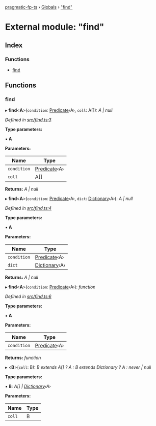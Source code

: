 [pragmatic-fp-ts](../README.md) › [Globals](../globals.md) › ["find"](_find_.md)

# External module: "find"

## Index

### Functions

* [find](_find_.md#find)

## Functions

###  find

▸ **find**<**A**>(`condition`: [Predicate](_types_.md#predicate)‹A›, `coll`: A[]): *A | null*

*Defined in [src/find.ts:3](https://github.com/hermann-p/pragmatic-fp-ts/blob/ff16101/src/find.ts#L3)*

**Type parameters:**

▪ **A**

**Parameters:**

Name | Type |
------ | ------ |
`condition` | [Predicate](_types_.md#predicate)‹A› |
`coll` | A[] |

**Returns:** *A | null*

▸ **find**<**A**>(`condition`: [Predicate](_types_.md#predicate)‹A›, `dict`: [Dictionary](_types_.md#dictionary)‹A›): *A | null*

*Defined in [src/find.ts:4](https://github.com/hermann-p/pragmatic-fp-ts/blob/ff16101/src/find.ts#L4)*

**Type parameters:**

▪ **A**

**Parameters:**

Name | Type |
------ | ------ |
`condition` | [Predicate](_types_.md#predicate)‹A› |
`dict` | [Dictionary](_types_.md#dictionary)‹A› |

**Returns:** *A | null*

▸ **find**<**A**>(`condition`: [Predicate](_types_.md#predicate)‹A›): *function*

*Defined in [src/find.ts:6](https://github.com/hermann-p/pragmatic-fp-ts/blob/ff16101/src/find.ts#L6)*

**Type parameters:**

▪ **A**

**Parameters:**

Name | Type |
------ | ------ |
`condition` | [Predicate](_types_.md#predicate)‹A› |

**Returns:** *function*

▸ <**B**>(`coll`: B): *B extends A[] ? A : B extends Dictionary<A> ? A : never | null*

**Type parameters:**

▪ **B**: *A[] | [Dictionary](_types_.md#dictionary)‹A›*

**Parameters:**

Name | Type |
------ | ------ |
`coll` | B |
